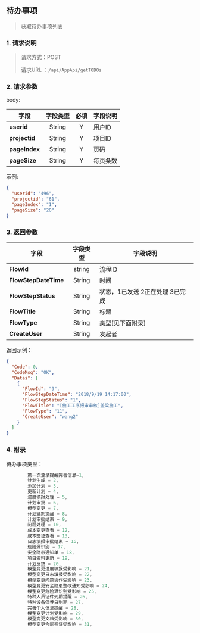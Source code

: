 ## 待办事项

> 获取待办事项列表

### 1. 请求说明

> 请求方式：POST
>
> 请求URL ：`/api/AppApi/getTODOs`

### 2. 请求参数

body:

| 字段          | 字段类型 | 必填 | 字段说明 |
| ------------- | :------: | :--: | -------- |
| **userid**    |  String  |  Y   | 用户ID   |
| **projectid** |  String  |  Y   | 项目ID   |
| **pageIndex** |  String  |  Y   | 页码     |
| **pageSize**  |  String  |  Y   | 每页条数 |

示例:

```json
{
  "userid": "496",
  "projectid": "61",
  "pageIndex": "1",
  "pageSize": "20"
}
```

### 3. 返回参数

| 字段                 | 字段类型 | 字段说明                        |
| -------------------- | :------: | ------------------------------- |
| **FlowId**           |  string  | 流程ID                          |
| **FlowStepDateTime** |  String  | 时间                            |
| **FlowStepStatus**   |  String  | 状态，1已发送 2正在处理 3已完成 |
| **FlowTitle**        |  String  | 标题                            |
| **FlowType**         |  String  | 类型[见下面附录]                |
| **CreateUser**       |  String  | 发起者                          |

返回示例：

```json
{
  "Code": 0,
  "CodeMsg": "OK",
  "Datas": [
    {
      "FlowId": "9",
      "FlowStepDateTime": "2018/9/19 14:17:00",
      "FlowStepStatus": "1",
      "FlowTitle": "[施工工序报审审核]盖梁施工",
      "FlowType": "11",
      "CreateUser": "wang2"
    }
  ]
}
```

### 4. 附录

待办事项类型：

``` C#
        第一次登录提醒完善信息=1,
        计划生成 = 2,
        添加计划 = 3,
        更新计划 = 4,
        进度填报处理 = 5,
        计划审批 = 6,
        模型变更 = 7,
        计划延期提醒 = 8,
        计划审批结束 = 9,
        问题处理 = 10,
        成本变更查看 = 12,
        成本签证查看 = 13,
        日志填报审批结束 = 16,
        危险源识别 = 17,
        安全隐患通知单 = 18,
        项目资料更新 = 19,
        计划反馈 = 20,
        模型变更进度填报受影响 = 21,
        模型变更日志填报受影响 = 22,
        模型变更问题协作受影响 = 23,
        模型变更安全隐患整改通知受影响 = 24,
        模型变更危险源识别受影响 = 25,
        特种人员证件到期提醒 = 26,
        特种设备保养日到期 = 27,
        完善个人信息提醒 = 28,
        模型变更计划受影响 = 29,
        模型变更文档受影响 = 30,
        模型变更合同签证受影响 = 31,
```

